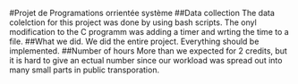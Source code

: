 #Projet de Programations orrientée système
##Data collection
The data colelction for this project was done by using bash scripts. The onyl modification to the C programm was adding a timer and wrting the time to a file.
##What we did.
We did the entire project. Everything should be implemented.
##Number of hours
More than we expected for 2 credits, but it is hard to give an ectual number since our workload was spread out into many small parts in public transporation.
